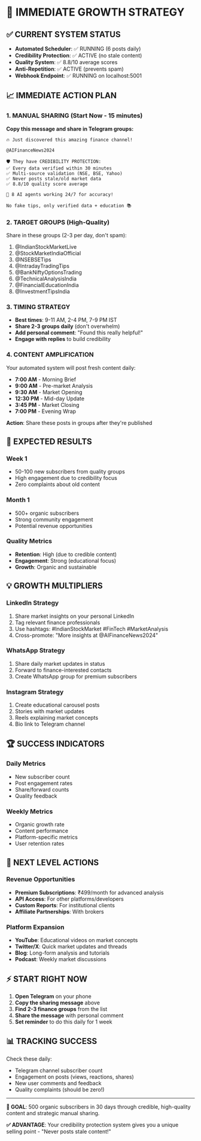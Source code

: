 # 🚀 IMMEDIATE GROWTH STRATEGY

## ✅ CURRENT SYSTEM STATUS
- **Automated Scheduler**: ✅ RUNNING (6 posts daily)
- **Credibility Protection**: ✅ ACTIVE (no stale content)
- **Quality System**: ✅ 8.8/10 average scores
- **Anti-Repetition**: ✅ ACTIVE (prevents spam)
- **Webhook Endpoint**: ✅ RUNNING on localhost:5001

## 📈 IMMEDIATE ACTION PLAN

### 1. **MANUAL SHARING (Start Now - 15 minutes)**

**Copy this message and share in Telegram groups:**

```
🔥 Just discovered this amazing finance channel!

@AIFinanceNews2024

🛡️ They have CREDIBILITY PROTECTION:
✅ Every data verified within 30 minutes
✅ Multi-source validation (NSE, BSE, Yahoo)  
✅ Never posts stale/old market data
✅ 8.8/10 quality score average

🚀 8 AI agents working 24/7 for accuracy!

No fake tips, only verified data + education 📚
```

### 2. **TARGET GROUPS (High-Quality)**
Share in these groups (2-3 per day, don't spam):

1. @IndianStockMarketLive
2. @StockMarketIndiaOfficial
3. @NSEBSETips
4. @IntradayTradingTips
5. @BankNiftyOptionsTrading
6. @TechnicalAnalysisIndia
7. @FinancialEducationIndia
8. @InvestmentTipsIndia

### 3. **TIMING STRATEGY**
- **Best times**: 9-11 AM, 2-4 PM, 7-9 PM IST
- **Share 2-3 groups daily** (don't overwhelm)
- **Add personal comment**: "Found this really helpful!"
- **Engage with replies** to build credibility

### 4. **CONTENT AMPLIFICATION**
Your automated system will post fresh content daily:
- **7:00 AM** - Morning Brief
- **9:00 AM** - Pre-market Analysis  
- **9:30 AM** - Market Opening
- **12:30 PM** - Mid-day Update
- **3:45 PM** - Market Closing
- **7:00 PM** - Evening Wrap

**Action**: Share these posts in groups after they're published

## 🎯 **EXPECTED RESULTS**

### **Week 1**
- 50-100 new subscribers from quality groups
- High engagement due to credibility focus
- Zero complaints about old content

### **Month 1** 
- 500+ organic subscribers
- Strong community engagement
- Potential revenue opportunities

### **Quality Metrics**
- **Retention**: High (due to credible content)
- **Engagement**: Strong (educational focus)
- **Growth**: Organic and sustainable

## 💡 **GROWTH MULTIPLIERS**

### **LinkedIn Strategy**
1. Share market insights on your personal LinkedIn
2. Tag relevant finance professionals
3. Use hashtags: #IndianStockMarket #FinTech #MarketAnalysis
4. Cross-promote: "More insights at @AIFinanceNews2024"

### **WhatsApp Strategy**
1. Share daily market updates in status
2. Forward to finance-interested contacts
3. Create WhatsApp group for premium subscribers

### **Instagram Strategy**
1. Create educational carousel posts
2. Stories with market updates
3. Reels explaining market concepts
4. Bio link to Telegram channel

## 🏆 **SUCCESS INDICATORS**

### **Daily Metrics**
- New subscriber count
- Post engagement rates
- Share/forward counts
- Quality feedback

### **Weekly Metrics** 
- Organic growth rate
- Content performance
- Platform-specific metrics
- User retention rates

## 🚀 **NEXT LEVEL ACTIONS**

### **Revenue Opportunities**
- **Premium Subscriptions**: ₹499/month for advanced analysis
- **API Access**: For other platforms/developers
- **Custom Reports**: For institutional clients
- **Affiliate Partnerships**: With brokers

### **Platform Expansion**
- **YouTube**: Educational videos on market concepts
- **Twitter/X**: Quick market updates and threads
- **Blog**: Long-form analysis and tutorials
- **Podcast**: Weekly market discussions

## ⚡ **START RIGHT NOW**

1. **Open Telegram** on your phone
2. **Copy the sharing message** above
3. **Find 2-3 finance groups** from the list
4. **Share the message** with personal comment
5. **Set reminder** to do this daily for 1 week

## 📊 **TRACKING SUCCESS**

Check these daily:
- Telegram channel subscriber count
- Engagement on posts (views, reactions, shares)
- New user comments and feedback
- Quality complaints (should be zero!)

---

**🎯 GOAL**: 500 organic subscribers in 30 days through credible, high-quality content and strategic manual sharing.

**✅ ADVANTAGE**: Your credibility protection system gives you a unique selling point - "Never posts stale content!"